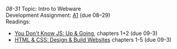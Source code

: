 *08-31*
Topic: Intro to Webware  
Development Assignment: [A1](https://github.com/cs4241-20a/a1-gettingstarted/blob/master/README.md) (due 08–29)  
Readings:  
- [You Don't Know JS: Up & Going](https://github.com/getify/You-Dont-Know-JS/tree/1st-ed/up%20%26%20going), chapters 1+2 (due 09-3)
- [HTML & CSS: Design & Build Websites](https://wpi.primo.exlibrisgroup.com/discovery/fulldisplay?docid=alma9936730811904746&context=L&vid=01WPI_INST:Default&lang=en&search_scope=MyInst_and_CI&adaptor=Local%20Search%20Engine&tab=Everything&query=any,contains,Jon%20Duckett&offset=0) chapters 1-5 (due 09-3)

